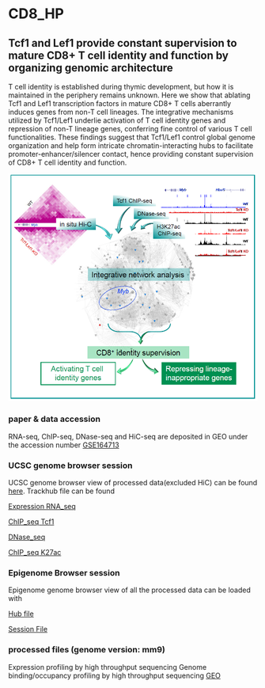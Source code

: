 # CD8_HP
## Tcf1 and Lef1 provide constant supervision to mature CD8+ T cell identity and function by organizing genomic architecture
T cell identity is established during thymic development, but how it is maintained in the
periphery remains unknown. Here we show that ablating Tcf1 and Lef1 transcription factors in
mature CD8+ T cells aberrantly induces genes from non-T cell lineages. The integrative mechanisms utilized by Tcf1/Lef1 underlie activation of T cell
identity genes and repression of non-T lineage genes, conferring fine control of various T cell
functionalities. These findings suggest that Tcf1/Lef1 control global genome organization and
help form intricate chromatin-interacting hubs to facilitate promoter-enhancer/silencer contact,
hence providing constant supervision of CD8+ T cell identity and function.

![GitHub Logo](CD8_HP.PNG)
### paper & data accession
RNA-seq, ChIP-seq, DNase-seq and HiC-seq are deposited in GEO under the accession number [GSE164713](https://www.ncbi.nlm.nih.gov/geo/query/acc.cgi?acc=GSE164713)
### UCSC genome browser session
UCSC genome browser view of processed data(excluded HiC) can be found [here](https://genome.ucsc.edu/s/lux563624348/CD8%2DHP).
Trackhub file can be found 

[Expression RNA_seq](https://xianglilab.s3.amazonaws.com/tracks_hub/Haihui/CD8-HP/mm9/trackDb.txt)

[ChIP_seq Tcf1](https://xianglilab.s3.amazonaws.com/tracks_hub/Haihui/CD8-HP-ChIP_seq_Macs2/mm9/trackDb.txt)

[DNase_seq](https://xianglilab.s3.amazonaws.com/tracks_hub/Haihui/CD8-HP-DNaseseq/mm9/trackDb.txt)

[ChIP_seq K27ac](https://xianglilab.s3.amazonaws.com/tracks_hub/Haihui/CD8-HP-K27ac/mm9/trackDb.txt)

### Epigenome Browser session
Epigenome genome browser view of all the processed data can be loaded with

[Hub file](https://github.com/lux563624348/Bioinformatics/blob/master/Archive/Paper_Summary/Haihui/eg-hub-CD8-HP.json)

[Session File](https://github.com/lux563624348/Bioinformatics/blob/master/Archive/Paper_Summary/Haihui/CD8-HP-pooled_HiC_version.json)


### processed files (genome version: mm9)
Expression profiling by high throughput sequencing
Genome binding/occupancy profiling by high throughput sequencing
[GEO](https://www.ncbi.nlm.nih.gov/geo/query/acc.cgi?acc=GSE164713)<br />
